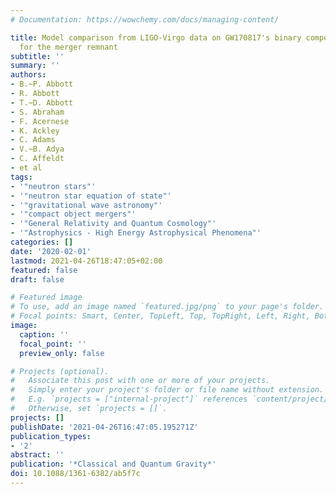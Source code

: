 ```yaml
---
# Documentation: https://wowchemy.com/docs/managing-content/

title: Model comparison from LIGO-Virgo data on GW170817's binary components and consequences
  for the merger remnant
subtitle: ''
summary: ''
authors:
- B.~P. Abbott
- R. Abbott
- T.~D. Abbott
- S. Abraham
- F. Acernese
- K. Ackley
- C. Adams
- V.~B. Adya
- C. Affeldt
- et al
tags:
- '"neutron stars"'
- '"neutron star equation of state"'
- '"gravitational wave astronomy"'
- '"compact object mergers"'
- '"General Relativity and Quantum Cosmology"'
- '"Astrophysics - High Energy Astrophysical Phenomena"'
categories: []
date: '2020-02-01'
lastmod: 2021-04-26T18:47:05+02:00
featured: false
draft: false

# Featured image
# To use, add an image named `featured.jpg/png` to your page's folder.
# Focal points: Smart, Center, TopLeft, Top, TopRight, Left, Right, BottomLeft, Bottom, BottomRight.
image:
  caption: ''
  focal_point: ''
  preview_only: false

# Projects (optional).
#   Associate this post with one or more of your projects.
#   Simply enter your project's folder or file name without extension.
#   E.g. `projects = ["internal-project"]` references `content/project/deep-learning/index.md`.
#   Otherwise, set `projects = []`.
projects: []
publishDate: '2021-04-26T16:47:05.195271Z'
publication_types:
- '2'
abstract: ''
publication: '*Classical and Quantum Gravity*'
doi: 10.1088/1361-6382/ab5f7c
---
```

